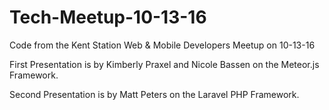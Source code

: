 # Tech-Meetup-10-13-16
Code from the Kent Station Web &amp; Mobile Developers Meetup on 10-13-16

First Presentation is by Kimberly Praxel and Nicole Bassen on the Meteor.js Framework.

Second Presentation is by Matt Peters on the Laravel PHP Framework.
